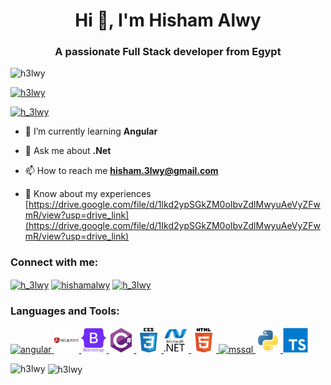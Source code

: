 <h1 align="center">Hi 👋, I'm Hisham Alwy</h1>
<h3 align="center">A passionate Full Stack developer from Egypt</h3>

<p align="left"> <img src="https://komarev.com/ghpvc/?username=h3lwy&label=Profile%20views&color=0e75b6&style=flat" alt="h3lwy" /> </p>

<p align="left"> <a href="https://github.com/ryo-ma/github-profile-trophy"><img src="https://github-profile-trophy.vercel.app/?username=h3lwy" alt="h3lwy" /></a> </p>

<p align="left"> <a href="https://twitter.com/h_3lwy" target="blank"><img src="https://img.shields.io/twitter/follow/h_3lwy?logo=twitter&style=for-the-badge" alt="h_3lwy" /></a> </p>

- 🌱 I’m currently learning **Angular**

- 💬 Ask me about **.Net**

- 📫 How to reach me **hisham.3lwy@gmail.com**

- 📄 Know about my experiences [https://drive.google.com/file/d/1Ikd2ypSGkZM0oIbvZdlMwyuAeVyZFwmR/view?usp=drive_link](https://drive.google.com/file/d/1Ikd2ypSGkZM0oIbvZdlMwyuAeVyZFwmR/view?usp=drive_link)

<h3 align="left">Connect with me:</h3>
<p align="left">
<a href="https://twitter.com/h_3lwy" target="blank"><img align="center" src="https://raw.githubusercontent.com/rahuldkjain/github-profile-readme-generator/master/src/images/icons/Social/twitter.svg" alt="h_3lwy" height="30" width="40" /></a>
<a href="https://linkedin.com/in/hishamalwy" target="blank"><img align="center" src="https://raw.githubusercontent.com/rahuldkjain/github-profile-readme-generator/master/src/images/icons/Social/linked-in-alt.svg" alt="hishamalwy" height="30" width="40" /></a>
<a href="https://instagram.com/h_3lwy" target="blank"><img align="center" src="https://raw.githubusercontent.com/rahuldkjain/github-profile-readme-generator/master/src/images/icons/Social/instagram.svg" alt="h_3lwy" height="30" width="40" /></a>
</p>

<h3 align="left">Languages and Tools:</h3>
<p align="left"> <a href="https://angular.io" target="_blank" rel="noreferrer"> <img src="https://angular.io/assets/images/logos/angular/angular.svg" alt="angular" width="40" height="40"/> </a> <a href="https://angular.io" target="_blank" rel="noreferrer"> <img src="https://raw.githubusercontent.com/devicons/devicon/master/icons/angularjs/angularjs-original-wordmark.svg" alt="angularjs" width="40" height="40"/> </a> <a href="https://getbootstrap.com" target="_blank" rel="noreferrer"> <img src="https://raw.githubusercontent.com/devicons/devicon/master/icons/bootstrap/bootstrap-plain-wordmark.svg" alt="bootstrap" width="40" height="40"/> </a> <a href="https://www.w3schools.com/cs/" target="_blank" rel="noreferrer"> <img src="https://raw.githubusercontent.com/devicons/devicon/master/icons/csharp/csharp-original.svg" alt="csharp" width="40" height="40"/> </a> <a href="https://www.w3schools.com/css/" target="_blank" rel="noreferrer"> <img src="https://raw.githubusercontent.com/devicons/devicon/master/icons/css3/css3-original-wordmark.svg" alt="css3" width="40" height="40"/> </a> <a href="https://dotnet.microsoft.com/" target="_blank" rel="noreferrer"> <img src="https://raw.githubusercontent.com/devicons/devicon/master/icons/dot-net/dot-net-original-wordmark.svg" alt="dotnet" width="40" height="40"/> </a> <a href="https://www.w3.org/html/" target="_blank" rel="noreferrer"> <img src="https://raw.githubusercontent.com/devicons/devicon/master/icons/html5/html5-original-wordmark.svg" alt="html5" width="40" height="40"/> </a> <a href="https://www.microsoft.com/en-us/sql-server" target="_blank" rel="noreferrer"> <img src="https://www.svgrepo.com/show/303229/microsoft-sql-server-logo.svg" alt="mssql" width="40" height="40"/> </a> <a href="https://www.python.org" target="_blank" rel="noreferrer"> <img src="https://raw.githubusercontent.com/devicons/devicon/master/icons/python/python-original.svg" alt="python" width="40" height="40"/> </a> <a href="https://www.typescriptlang.org/" target="_blank" rel="noreferrer"> <img src="https://raw.githubusercontent.com/devicons/devicon/master/icons/typescript/typescript-original.svg" alt="typescript" width="40" height="40"/> </a> </p>

<p><img align="left" src="https://github-readme-stats.vercel.app/api/top-langs?username=h3lwy&show_icons=true&locale=en&layout=compact" alt="h3lwy" /></p>

<p>&nbsp;<img align="center" src="https://github-readme-stats.vercel.app/api?username=h3lwy&show_icons=true&locale=en" alt="h3lwy" /></p>

